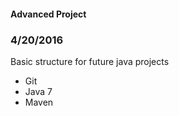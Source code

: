 #### Advanced Project

### 4/20/2016

Basic structure for future java projects

* Git
* Java 7
* Maven



